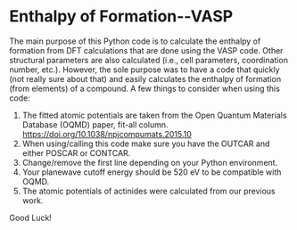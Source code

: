 # Enthalpy of Formation--VASP
The main purpose of this Python code is to calculate the enthalpy of formation from DFT calculations that are done using the VASP code.
Other structural parameters are also calculated (i.e., cell parameters, coordination number, etc.). However, the sole purpose was to
have a code that quickly (not really sure about that) and easily calculates the enthalpy of formation (from elements) of a compound.
A few things to consider when using this code:
  1. The fitted atomic potentials are taken from the Open Quantum Materials Database (OQMD) paper, fit-all column. https://doi.org/10.1038/npjcompumats.2015.10
  2. When using/calling this code make sure you have the OUTCAR and either POSCAR or CONTCAR.
  3. Change/remove the first line depending on your Python environment.
  4. Your planewave cutoff energy should be 520 eV to be compatible with OQMD.
  5. The atomic potentials of actinides were calculated from our previous work.

Good Luck!

